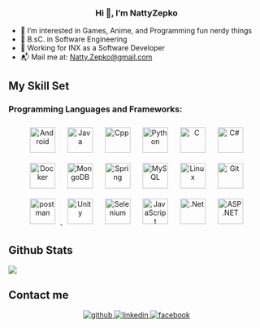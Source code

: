 
### **<div align="center">Hi 👋, I’m NattyZepko</div>**
- 👀 I’m interested in Games, Anime, and Programming fun nerdy things
- 🌱 B.sC.  in Software Engineering
- 💼 Working for INX as a Software Developer
- 📬 Mail me at: Natty.Zepko@gmail.com

## My Skill Set  

### Programming Languages and Frameworks:
<div align="center">  
<a href="https://www.android.com/intl/en_in/" target="_blank"><img style="margin: 10px" src="https://profilinator.rishav.dev/skills-assets/android-original-wordmark.svg" alt="Android" height="50" /></a>  
<a href="https://www.java.com/" target="_blank"><img style="margin: 10px" src="https://profilinator.rishav.dev/skills-assets/java-original-wordmark.svg" alt="Java" height="50" /></a>  
<a href="https://isocpp.org/" target="_blank"><img style="margin: 10px" src="https://www.svgrepo.com/show/373528/cpp3.svg" alt="Cpp" height="50" /></a>
<a href="https://www.python.org/" target="_blank"><img style="margin: 10px" src="https://profilinator.rishav.dev/skills-assets/python-original.svg" alt="Python" height="50" /></a>  
<a href="https://www.cprogramming.com/" target="_blank"><img style="margin: 10px" src="https://profilinator.rishav.dev/skills-assets/c-original.svg" alt="C" height="50" /></a>  
<a href="https://docs.microsoft.com/en-us/dotnet/csharp/" target="_blank"><img style="margin: 10px" src="https://profilinator.rishav.dev/skills-assets/csharp-original.svg" alt="C#" height="50" /></a>  
</div> 

<div align="center">  
<a href="https://www.docker.com/" target="_blank"><img style="margin: 10px" src="https://profilinator.rishav.dev/skills-assets/docker-original-wordmark.svg" alt="Docker" height="50" /></a>  
<a href="https://www.mongodb.com/" target="_blank"><img style="margin: 10px" src="https://profilinator.rishav.dev/skills-assets/mongodb-original-wordmark.svg" alt="MongoDB" height="50" /></a>  
<a href="https://docs.spring.io/spring-framework/docs/3.0.x/reference/expressions.html#:~:text=The%20Spring%20Expression%20Language%20(SpEL,and%20basic%20string%20templating%20functionality." target="_blank"><img style="margin: 10px" src="https://profilinator.rishav.dev/skills-assets/springio-icon.svg" alt="Spring" height="50" /></a>
<a href="https://www.mysql.com/" target="_blank"><img style="margin: 10px" src="https://profilinator.rishav.dev/skills-assets/mysql-original-wordmark.svg" alt="MySQL" height="50" /></a>   
<a href="https://www.linux.org/" target="_blank"><img style="margin: 10px" src="https://profilinator.rishav.dev/skills-assets/linux-original.svg" alt="Linux" height="50" /></a>  
<a href="https://github.com/" target="_blank"><img style="margin: 10px" src="https://profilinator.rishav.dev/skills-assets/git-scm-icon.svg" alt="Git" height="50" /></a>  

</div>

<div align="center">  
<a href="https://postman.com" target="_blank"><img style="margin: 10px" src="https://www.vectorlogo.zone/logos/getpostman/getpostman-icon.svg" alt="postman" height="50"/> </a> 
<a href="https://www.unity.com/" target="_blank"><img style="margin: 10px" src="https://cdn.sanity.io/images/fuvbjjlp/production/36cbc8ae92c7711afb9ab1ec9f7174863f4d7c19-22x24.svg" alt="Unity" height="50" /></a> 
<a href="https://www.selenium.dev/" target="_blank"><img style="margin: 10px" src="https://www.svgrepo.com/show/354321/selenium.svg" alt="Selenium" height="50" /></a>  
<a href="https://www.javascript.com/" target="_blank"><img style="margin: 10px" src="https://www.svgrepo.com/show/353925/javascript.svg" alt="JavaScript" height="50" /></a> 
<a href="https://dotnet.microsoft.com/en-us/" target="_blank"><img style="margin: 10px" src="https://www.svgrepo.com/show/473592/dotnet.svg" alt=".Net" height="50" /></a> 
<a href="https://dotnet.microsoft.com/en-us/apps/aspnet" target="_blank"><img style="margin: 10px" src="https://www.svgrepo.com/show/508894/aspnet.svg" alt="ASP.NET" height="50" /></a> 
</div>

## Github Stats  
<img src="https://github-readme-stats.vercel.app/api/top-langs/?username=NattyZepko&hide_border=true&layout=compact" align="center" />
<br/>

## Contact me  
<div align="center">
<a href="https://github.com/NattyZepko" target="_blank">
<img src=https://img.shields.io/badge/github-%2324292e.svg?&style=for-the-badge&logo=github&logoColor=white alt=github style="margin-bottom: 5px;" />
</a>
<a href="https://www.linkedin.com/in/natty-zepko/" target="_blank">
<img src=https://img.shields.io/badge/linkedin-%231E77B5.svg?&style=for-the-badge&logo=linkedin&logoColor=white alt=linkedin style="margin-bottom: 5px;" />
</a>
<a href="https://www.facebook.com/ZepkoNatty/" target="_blank">
<img src=https://img.shields.io/badge/facebook-%232E87FB.svg?&style=for-the-badge&logo=facebook&logoColor=white alt=facebook style="margin-bottom: 5px;" />
</a>  
</div>  

<!---
NattyZepko/NattyZepko is a ✨ special ✨ repository because its `README.md` (this file) appears on your GitHub profile.
You can click the Preview link to take a look at your changes.
--->
